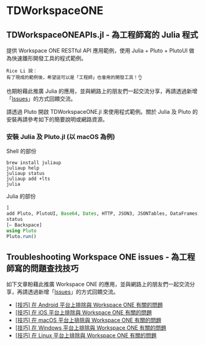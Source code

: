 # TDWorkspaceONE

## TDWorkspaceONEAPIs.jl - 為工程師寫的 Julia 程式

提供 Workspace ONE RESTful API 應用範例，使用 Julia + Pluto + PlutoUI 做為快速雛形開發工具的程式範例。

```
Rice Li 說：
有了現成的範例後，希望這可以是「工程師」也會用的開發工具！👌
```

也期盼藉此推廣 Julia 的應用，並與網路上的朋友們一起交流分享，再請透過新增「[Issues](https://github.com/RiceZeeLi/TDWorkspaceONE/issues)」的方式回饋交流。

請透過 Pluto 開啟 TDWorkspaceONE.jl 來使用程式範例。關於 Julia 及 Pluto 的安裝再請參考如下的簡要說明或網路資源。

### 安裝 Julia 及 Pluto.jl (以 macOS 為例)
Shell 的部份
``` shell
brew install juliaup
juliaup help
juliaup status
juliaup add +lts
julia
```
Julia 的部份
``` julia
]
add Pluto, PlutoUI, Base64, Dates, HTTP, JSON3, JSONTables, DataFrames, XLSX
status
[← Backspace]
using Pluto
Pluto.run()
```

## Troubleshooting Workspace ONE issues - 為工程師寫的問題查找技巧

如下文章盼藉此推廣 Workspace ONE 的應用，並與網路上的朋友們一起交流分享，再請透過新增「[Issues](https://github.com/RiceZeeLi/TDWorkspaceONE/issues)」的方式回饋交流。

- [[技巧] 在 Android 平台上排除與 Workspace ONE 有關的問題](TroubleshootingWorkspaceONEOnAndroid.md)
- [[技巧] 在 iOS 平台上排除與 Workspace ONE 有關的問題](TroubleshootingWorkspaceONEOniOS.md)
- [[技巧] 在 macOS 平台上排除與 Workspace ONE 有關的問題](TroubleshootingWorkspaceONEOnmacOS.md)
- [[技巧] 在 Windows 平台上排除與 Workspace ONE 有關的問題](TroubleshootingWorkspaceONEOnWindows.md)
- [[技巧] 在 Linux 平台上排除與 Workspace ONE 有關的問題](TroubleshootingWorkspaceONEOnLinux.md)
